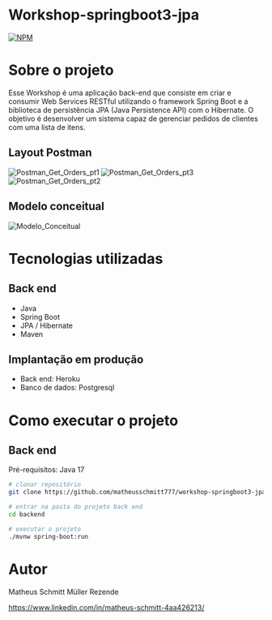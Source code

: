 # Workshop-springboot3-jpa
[![NPM](https://img.shields.io/npm/l/react)](https://github.com/matheusschmitt777/workshop-springboot3-jpa/blob/main/LICENSE) 

# Sobre o projeto

Esse Workshop é uma aplicação back-end que consiste em criar e consumir Web Services RESTful utilizando o framework Spring Boot e a biblioteca de persistência JPA (Java Persistence API) com o Hibernate. O objetivo é desenvolver um sistema capaz de gerenciar pedidos de clientes com uma lista de itens.

## Layout Postman
![Postman_Get_Orders_pt1](https://github.com/matheusschmitt777/workshop-springboot3-jpa/assets/133413227/d764a3ce-59a1-4f08-9f36-a059a110eae5) ![Postman_Get_Orders_pt3](https://github.com/matheusschmitt777/workshop-springboot3-jpa/assets/133413227/2a92083e-54e4-4c46-b587-e8695d41460b) ![Postman_Get_Orders_pt2](https://github.com/matheusschmitt777/workshop-springboot3-jpa/assets/133413227/4c71782f-cba6-43c7-a9bc-5191e209d625)

## Modelo conceitual
![Modelo_Conceitual](https://github.com/matheusschmitt777/workshop-springboot3-jpa/assets/133413227/0b3d9725-14cb-4f8f-88a2-f1232fdb922a)

# Tecnologias utilizadas
## Back end
- Java
- Spring Boot
- JPA / Hibernate
- Maven
## Implantação em produção
- Back end: Heroku
- Banco de dados: Postgresql

# Como executar o projeto

## Back end
Pré-requisitos: Java 17

```bash
# clonar repositório
git clone https://github.com/matheusschmitt777/workshop-springboot3-jpa

# entrar na pasta do projeto back end
cd backend

# executar o projeto
./mvnw spring-boot:run
```

# Autor

Matheus Schmitt Müller Rezende

https://www.linkedin.com/in/matheus-schmitt-4aa426213/
